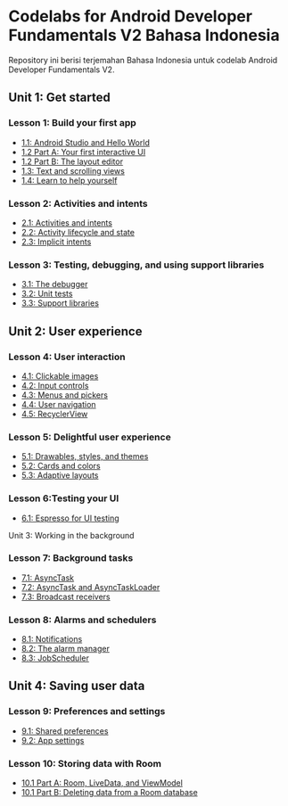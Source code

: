 # Codelabs for Android Developer Fundamentals V2 Bahasa Indonesia

Repository ini berisi terjemahan Bahasa Indonesia untuk codelab Android Developer Fundamentals V2. 

## Unit 1: Get started

### Lesson 1: Build your first app

- [1.1: Android Studio and Hello World]()
- [1.2 Part A: Your first interactive UI]()
- [1.2 Part B: The layout editor]()
- [1.3: Text and scrolling views]()
- [1.4: Learn to help yourself]()

### Lesson 2: Activities and intents

- [2.1: Activities and intents]()
- [2.2: Activity lifecycle and state]()
- [2.3: Implicit intents]()

### Lesson 3: Testing, debugging, and using support libraries

- [3.1: The debugger]()
- [3.2: Unit tests]()
- [3.3: Support libraries]()

## Unit 2: User experience

### Lesson 4: User interaction

- [4.1: Clickable images]()
- [4.2: Input controls]()
- [4.3: Menus and pickers]()
- [4.4: User navigation]()
- [4.5: RecyclerView]()

### Lesson 5: Delightful user experience

- [5.1: Drawables, styles, and themes]()
- [5.2: Cards and colors]()
- [5.3: Adaptive layouts]()

### Lesson 6:Testing your UI

- [6.1: Espresso for UI testing]()

Unit 3: Working in the background

### Lesson 7: Background tasks

- [7.1: AsyncTask](./android-fundamentals-071-asynctask.md)
- [7.2: AsyncTask and AsyncTaskLoader]()
- [7.3: Broadcast receivers]()

### Lesson 8: Alarms and schedulers

- [8.1: Notifications]()
- [8.2: The alarm manager]()
- [8.3: JobScheduler]()

## Unit 4: Saving user data

### Lesson 9: Preferences and settings

- [9.1: Shared preferences](./android-fundamentals-091-sharedpref.md
)
- [9.2: App settings]()

### Lesson 10: Storing data with Room

- [10.1 Part A: Room, LiveData, and ViewModel]()
- [10.1 Part B: Deleting data from a Room database]()
